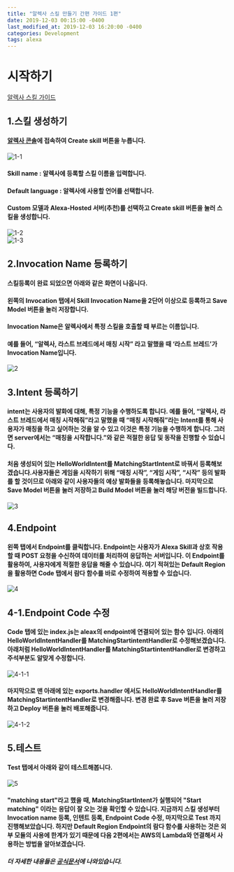 ```yaml
---
title: "알렉사 스킬 만들기 간편 가이드 1편"
date: 2019-12-03 00:15:00 -0400
last_modified_at: 2019-12-03 16:20:00 -0400
categories: Development
tags: alexa
---
```


# **시작하기**

[알렉사 스킬 가이드](https://developer.amazon.com/docs/custom-skills/steps-to-build-a-custom-skill.html)

## **1.스킬 생성하기**

#### [알렉사 콘솔](https://developer.amazon.com/alexa/console/ask)에 접속하여 Create skill 버튼을 누릅니다.

![](/assets/images/alexa-guide1/1-1.png "1-1")

#### Skill name : 알렉사에 등록할 스킬 이름을 입력합니다.

#### Default language : 알렉사에 사용할 언어를 선택합니다.

#### Custom 모델과 Alexa-Hosted 서버(추천)를 선택하고 Create skill 버튼을 눌러 스킬을 생성합니다.

![](/assets/images/alexa-guide1/1-2.png "1-2")  
![](/assets/images/alexa-guide1/1-3.png "1-3")

## **2.Invocation Name 등록하기**

#### 스킬등록이 완료 되었으면 아래와 같은 화면이 나옵니다.

#### 왼쪽의 Invocation 탭에서 Skill Invocation Name을 2단어 이상으로 등록하고 Save Model 버튼을 눌러 저장합니다.

#### Invocation Name은 알렉사에서 특정 스킬을 호출할 때 부르는 이름입니다.

#### 예를 들어, “알렉사, 라스트 브레드에서 매칭 시작” 라고 말했을 때 ‘라스트 브레드’가 Invocation Name입니다.

![](/assets/images/alexa-guide1/2.png "2")

## **3.Intent 등록하기**

#### intent는 사용자의 발화에 대해, 특정 기능을 수행하도록 합니다. 예를 들어, “알렉사, 라스트 브레드에서 매칭 시작해줘”라고 말했을 때 “매칭 시작해줘”라는 Intent를 통해 사용자가 매칭을 하고 싶어하는 것을 알 수 있고 이것은 특정 기능을 수행하게 합니다. 그러면 server에서는 “매칭을 시작합니다.”와 같은 적절한 응답 및 동작을 진행할 수 있습니다.

#### 처음 생성되어 있는 HelloWorldIntent를 MatchingStartIntent로 바꿔서 등록해보겠습니다.사용자들은 게임을 시작하기 위해 “매칭 시작”, “게임 시작”, “시작” 등의 발화를 할 것이므로 아래와 같이 사용자들의 예상 발화들을 등록해놓습니다. 마지막으로 Save Model 버튼을 눌러 저장하고 Build Model 버튼을 눌러 해당 버전을 빌드합니다.

![](/assets/images/alexa-guide1/3.png "3")

## **4.Endpoint**

#### 왼쪽 탭에서 Endpoint를 클릭합니다. Endpoint는 사용자가 Alexa Skill과 상호 작용할 때 POST 요청을 수신하여 데이터를 처리하여 응답하는 서버입니다. 이 Endpoint를 활용하여, 사용자에게 적절한 응답을 해줄 수 있습니다. 여기 적혀있는 Default Region을 활용하면 Code 탭에서 람다 함수를 바로 수정하여 적용할 수 있습니다.

![](/assets/images/alexa-guide1/4.png "4")

## **4-1.Endpoint Code 수정**

#### Code 탭에 있는 index.js는 aleax의 endpoint에 연결되어 있는 함수 입니다. 아래의 HelloWorldIntentHandler를 MatchingStartintentHandler로 수정해보겠습니다. 아래처럼 HelloWorldIntentHandler를 MatchingStartintentHandler로 변경하고 주석부분도 알맞게 수정합니다.

![](/assets/images/alexa-guide1/4-1-1.png "4-1-1")

#### 마지막으로 맨 아래에 있는 exports.handler 에서도 HelloWorldIntentHandler를 MatchingStartintentHandler로 변경해줍니다. 변경 완료 후 Save 버튼을 눌러 저장하고 Deploy 버튼을 눌러 배포해줍니다.

![](/assets/images/alexa-guide1/4-1-2.png "4-1-2")

## **5.테스트**

#### Test 탭에서 아래와 같이 테스트해봅니다.

![](/assets/images/alexa-guide1/5.png "5")

#### "matching start"라고 했을 때, MatchingStartIntent가 실행되어 "Start matching" 이라는 응답이 잘 오는 것을 확인할 수 있습니다. 지금까지 스킬 생성부터 Invocation name 등록, 인텐트 등록, Endpoint Code 수정, 마지막으로 Test 까지 진행해보았습니다. 하지만 Default Region Endpoint의 람다 함수를 사용하는 것은 외부 모듈의 사용에 한계가 있기 때문에 다음 2편에서는 AWS의 Lambda와 연결해서 사용하는 방법을 알아보겠습니다.

##### 더 자세한 내용들은 [공식문서](https://developer.amazon.com/docs/ask-overviews/build-skills-with-the-alexa-skills-kit.html)에 나와있습니다.
